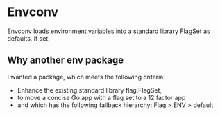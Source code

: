 # Envconv

Envconv loads environment variables into a standard library FlagSet as defaults, if set.

## Why another env package

I wanted a package, which meets the following criteria:

- Enhance the existing standard library flag.FlagSet,
- to move a concise Go app with a flag set to a 12 factor app
- and which has the following fallback hierarchy: Flag > ENV > default
